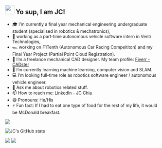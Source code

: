 ## <img src="https://emojis.slackmojis.com/emojis/images/1588315024/8823/hyperkitty.gif?1588315024" width="30" /> Yo sup, I am JC! 

- 🎓 I’m currently a final year mechanical engineering undergraduate student (specialised in robotics & mechatronics),
- 🤖 working as a part-time autonomous vehicle software intern in Venti Technologies,
- 🏎️ working on F1Tenth (Autonomous Car Racing Compeititon) and my Final Year Project (Partial Point Cloud Registration).
- 💼 I’m a freelance mechanical CAD designer. My team profile: [Fiverr - CADster](https://www.fiverr.com/cadsterteam)
- 🌱 I’m currently learning machine learning, computer vision and SLAM.
- 💻 I’m looking full-time role as robotics software engineer / autonomous vehicle engineer.
- 💬 Ask me about robotics related stuff.
- 📫 How to reach me: [LinkedIn - JC Chia](https://www.linkedin.com/in/jc-chia-275316189/)
- 😄 Pronouns: He/His
- ⚡ Fun fact: If I had to eat one type of food for the rest of my life, it would be McDonald breakfast.


<a href="https://github.com/muskanrani/github-readme-stats"><img align="center" src="https://github-readme-stats.vercel.app/api/top-langs/?username=JC0103&layout=compact&theme=tokyonight" /></a> 

![JC's GitHub stats](https://github-readme-stats.vercel.app/api?username=JC0103&&show_icons=true&title_color=ffffff&icon_color=ffffff&text_color=daf7dc&bg_color=157399)

![](https://komarev.com/ghpvc/?username=JC0103&color=blue)
![](https://visitor-badge.glitch.me/badge?page_id=JC0103.JC0103)
